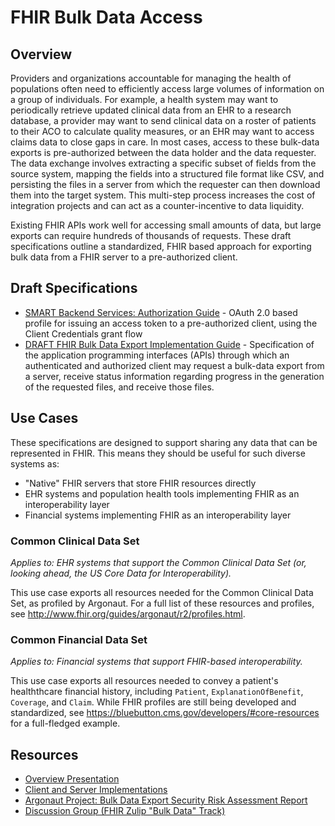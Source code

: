 # FHIR Bulk Data Access

## Overview

Providers and organizations accountable for managing the health of populations often need to efficiently access large volumes of information on a group of individuals. For example, a health system may want to periodically retrieve updated clinical data from an EHR to a research database, a provider may want to send clinical data on a roster of patients to their ACO to calculate quality measures, or an EHR may want to access claims data to close gaps in care. In most cases, access to these bulk-data exports is pre-authorized between the data holder and the data requester.  The data exchange involves extracting a specific subset of fields from the source system, mapping the fields into a structured file format like CSV, and persisting the files in a server from which the requester can then download them into the target system. This multi-step process increases the cost of integration projects and can act as a counter-incentive to data liquidity.

Existing FHIR APIs work well for accessing small amounts of data, but large exports can require hundreds of thousands of requests. These draft specifications outline a standardized, FHIR based approach for exporting bulk data from a FHIR server to a pre-authorized client.

## Draft Specifications
 - [SMART Backend Services: Authorization Guide](./authorization.md) - OAuth 2.0 based profile for issuing an access token to a pre-authorized client, using the Client Credentials grant flow
 - [DRAFT FHIR Bulk Data Export Implementation Guide](./export.md) - Specification of the application programming interfaces (APIs) through which an authenticated and authorized client may request a bulk-data export from a server, receive status information regarding progress in the generation of the requested files, and receive those files.

## Use Cases
These specifications are designed to support sharing any data that can be represented in FHIR. This means they should be useful for such diverse systems as:

* "Native" FHIR servers that store FHIR resources directly
* EHR systems and population health tools implementing FHIR as an interoperability layer
* Financial systems implementing FHIR as an interoperability layer

### Common Clinical Data Set
*Applies to: EHR systems that support the Common Clinical Data Set (or, looking ahead, the US Core Data for Interoperability).*

This use case exports all resources needed for the Common Clinical Data Set, as profiled by Argonaut. For a full list of these resources and profiles, see http://www.fhir.org/guides/argonaut/r2/profiles.html.

### Common Financial Data Set
*Applies to: Financial systems that support FHIR-based interoperability.*

This use case exports all resources needed to convey a patient's healththcare financial history, including `Patient`,  `ExplanationOfBenefit`, `Coverage`, and `Claim`. While FHIR profiles are still being developed and standardized, see https://bluebutton.cms.gov/developers/#core-resources for a full-fledged example.

## Resources
 - [Overview Presentation](https://docs.google.com/presentation/d/14ZHmam9hwz6-SsCG1YqUIQnJ56bvSqEatebltgEVR6c/edit?usp=sharing)
 - [Client and Server Implementations](./implementations.md)
 - [Argonaut Project: Bulk Data Export Security Risk Assessment Report](./security-risk-assessment-report.pdf)
 - [Discussion Group (FHIR Zulip "Bulk Data" Track)](https://chat.fhir.org/#narrow/stream/bulk.20data)
